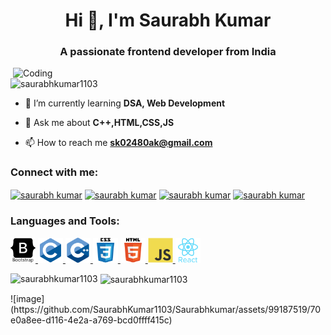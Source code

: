 

<h1 align="center">Hi 👋, I'm Saurabh Kumar</h1>
<h3 align="center">A passionate frontend developer from India</h3>
<img align = "right"  src="https://i.pinimg.com/originals/f1/e7/34/f1e734f9cade86fe737a9aa404ad5677.gif" alt="Coding" width="500" >
<p align="left"> <img src="https://komarev.com/ghpvc/?username=saurabhkumar1103&label=Profile%20views&color=0e75b6&style=flat" alt="saurabhkumar1103" /> </p>

- 🌱 I’m currently learning **DSA, Web Development**

- 💬 Ask me about **C++,HTML,CSS,JS**

- 📫 How to reach me **sk02480ak@gmail.com**

<h3 align="left">Connect with me:</h3>
<p align="left">
<a href="https://linkedin.com/in/saurabh kumar" target="blank"><img align="center" src="https://raw.githubusercontent.com/rahuldkjain/github-profile-readme-generator/master/src/images/icons/Social/linked-in-alt.svg" alt="saurabh kumar" height="30" width="40" /></a>
<a href="https://fb.com/saurabh kumar" target="blank"><img align="center" src="https://raw.githubusercontent.com/rahuldkjain/github-profile-readme-generator/master/src/images/icons/Social/facebook.svg" alt="saurabh kumar" height="30" width="40" /></a>
<a href="https://instagram.com/saurabh kumar" target="blank"><img align="center" src="https://raw.githubusercontent.com/rahuldkjain/github-profile-readme-generator/master/src/images/icons/Social/instagram.svg" alt="saurabh kumar" height="30" width="40" /></a>
<a href="https://auth.geeksforgeeks.org/user/saurabh kumar" target="blank"><img align="center" src="https://raw.githubusercontent.com/rahuldkjain/github-profile-readme-generator/master/src/images/icons/Social/geeks-for-geeks.svg" alt="saurabh kumar" height="30" width="40" /></a>
</p>

<h3 align="left">Languages and Tools:</h3>
<p align="left"> <a href="https://getbootstrap.com" target="_blank" rel="noreferrer"> <img src="https://raw.githubusercontent.com/devicons/devicon/master/icons/bootstrap/bootstrap-plain-wordmark.svg" alt="bootstrap" width="40" height="40"/> </a> <a href="https://www.cprogramming.com/" target="_blank" rel="noreferrer"> <img src="https://raw.githubusercontent.com/devicons/devicon/master/icons/c/c-original.svg" alt="c" width="40" height="40"/> </a> <a href="https://www.w3schools.com/cpp/" target="_blank" rel="noreferrer"> <img src="https://raw.githubusercontent.com/devicons/devicon/master/icons/cplusplus/cplusplus-original.svg" alt="cplusplus" width="40" height="40"/> </a> <a href="https://www.w3schools.com/css/" target="_blank" rel="noreferrer"> <img src="https://raw.githubusercontent.com/devicons/devicon/master/icons/css3/css3-original-wordmark.svg" alt="css3" width="40" height="40"/> </a> <a href="https://www.w3.org/html/" target="_blank" rel="noreferrer"> <img src="https://raw.githubusercontent.com/devicons/devicon/master/icons/html5/html5-original-wordmark.svg" alt="html5" width="40" height="40"/> </a> <a href="https://developer.mozilla.org/en-US/docs/Web/JavaScript" target="_blank" rel="noreferrer"> <img src="https://raw.githubusercontent.com/devicons/devicon/master/icons/javascript/javascript-original.svg" alt="javascript" width="40" height="40"/> </a> <a href="https://reactjs.org/" target="_blank" rel="noreferrer"> <img src="https://raw.githubusercontent.com/devicons/devicon/master/icons/react/react-original-wordmark.svg" alt="react" width="40" height="40"/> </a> </p>

<p><img align="left" src="https://github-readme-stats.vercel.app/api/top-langs?username=saurabhkumar1103&show_icons=true&locale=en&layout=compact" alt="saurabhkumar1103" /></p>

<p>&nbsp;<img align="center" src="https://github-readme-stats.vercel.app/api?username=saurabhkumar1103&show_icons=true&locale=en" alt="saurabhkumar1103" /></p>![image](https://github.com/SaurabhKumar1103/Saurabhkumar/assets/99187519/70e0a8ee-d116-4e2a-a769-bcd0ffff415c)
